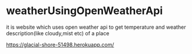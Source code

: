 # weatherUsingOpenWeatherApi
it is website which uses open weather api to get temperature and weather description(like cloudy,mist etc) of a place

https://glacial-shore-51498.herokuapp.com/
